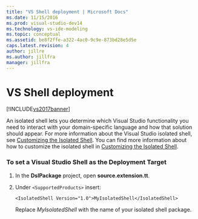 ```yaml
---
title: "VS Shell deployment | Microsoft Docs"
ms.date: 11/15/2016
ms.prod: visual-studio-dev14
ms.technology: vs-ide-modeling
ms.topic: conceptual
ms.assetid: be8f2ffe-a322-4ac0-9c9e-873bd28e5d5e
caps.latest.revision: 4
author: jillre
ms.author: jillfra
manager: jillfra
---
```

# VS Shell deployment
[!INCLUDE[vs2017banner](../includes/vs2017banner.md)]

An isolated shell lets you determine which Visual Studio functionality you need to interact with your domain-specific language and how that solution should appear. For more information about the Visual Studio isolated shell, see [Customizing the Isolated Shell](../extensibility/customizing-the-isolated-shell.md). You can find more information about how to customize the isolated shell in [Customizing the Isolated Shell](https://msdn.microsoft.com/d75463cd-1155-42e4-8b7a-046ed6becbbf).

### To set a Visual Studio Shell as the Deployment Target

1. In the **DslPackage** project, open **source.extension.tt**.

2. Under `<SupportedProducts>` insert:

    ```
    <IsolatedShell Version="1.0">MyIsolatedShell</IsolatedShell>
    ```

     Replace *MyIsolatedShell* with the name of your isolated shell package.
